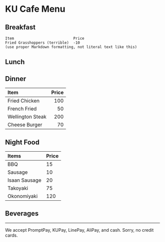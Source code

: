 # KU Cafe Menu


## Breakfast

    Item                           Price
    Fried Grasshoppers (terrible)  -10
    (use proper Markdown formatting, not literal text like this)

## Lunch 


## Dinner
| Item | Price |
|:-----|------:|
| Fried Chicken | 100 |
| French Fried | 50 |
| Wellington Steak | 200 |
| Cheese Burger | 70 |

## Night Food
| Items                | Price |
|:------------------|----------|
| BBQ               | 15       |
| Sausage           | 10       |
| Isaan Sausage     | 20       |
| Takoyaki          | 75       |
| Okonomiyaki       | 120      |


## Beverages



---

We accept PromptPay, KUPay, LinePay, AliPay, and cash. Sorry, no credit cards.
